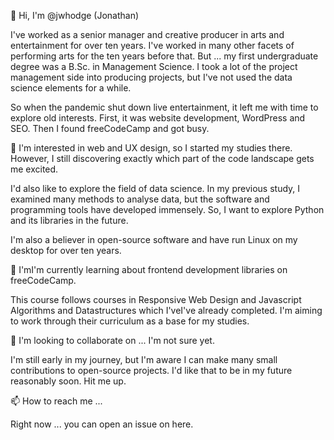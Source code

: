 👋 Hi, I'm @jwhodge (Jonathan) 

I've worked as a senior manager and creative producer in arts and entertainment for over ten years. I've worked in many other facets of performing arts for the ten years before that. But ... my first undergraduate degree was a B.Sc. in Management Science. I took a lot of the project management side into producing projects, but I've not used the data science elements for a while. 

So when the pandemic shut down live entertainment, it left me with time to explore old interests. First, it was website development, WordPress and SEO. Then I found freeCodeCamp and got busy. 

👀 I'm interested in web and UX design, so I started my studies there. However, I still discovering exactly which part of the code landscape gets me excited. 

I'd also like to explore the field of data science. In my previous study, I examined many methods to analyse data, but the software and programming tools have developed immensely. So, I want to explore Python and its libraries in the future.  

I'm also a believer in open-source software and have run Linux on my desktop for over ten years.

🌱 I'mI'm currently learning about frontend development libraries on freeCodeCamp. 

This course follows courses in Responsive Web Design and Javascript Algorithms and Datastructures which I'veI've already completed. I'm aiming to work through their curriculum as a base for my studies. 

💞️ I'm looking to collaborate on ... I'm not sure yet.

I'm still early in my journey, but I'm aware I can make many small contributions to open-source projects. I'd like that to be in my future reasonably soon. Hit me up.

📫 How to reach me ...

Right now ... you can open an issue on here. 

<!---
jwhodge/jwhodge is a ✨ special ✨ repository because its `README.md` (this file) appears on your GitHub profile.
You can click the Preview link to take a look at your changes.
--->
